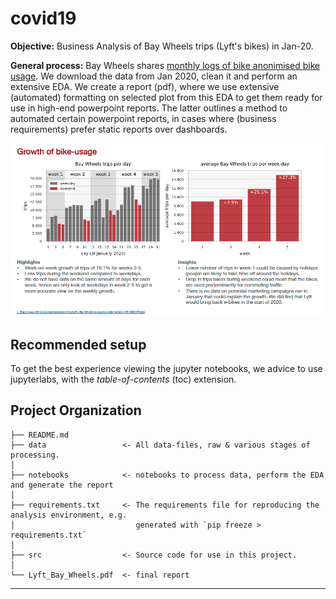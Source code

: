 covid19
==============================

**Objective:** Business Analysis of Bay Wheels trips (Lyft's bikes) in Jan-20. 

**General process:** 
Bay Wheels shares [monthly logs of bike anonimised bike usage](https://www.lyft.com/bikes/bay-wheels/system-data). We download the data from Jan 2020, clean it and perform an extensive EDA. We create a report (pdf), where we use extensive (automated) formatting on selected plot from this EDA to get them ready for use in high-end powerpoint reports. The latter outlines a method to automated certain powerpoint reports, in cases where (business requirements) prefer static reports over dashboards.

![](images/screenshot.png)


Recommended setup
------------
To get the best experience viewing the jupyter notebooks, we advice to use jupyterlabs, with the *table-of-contents* (toc) extension. 



Project Organization
------------

    ├── README.md          
    ├── data                 <- All data-files, raw & various stages of processing.
    │
    ├── notebooks            <- notebooks to process data, perform the EDA and generate the report
    │
    ├── requirements.txt     <- The requirements file for reproducing the analysis environment, e.g.
    │                           generated with `pip freeze > requirements.txt`
    │
    ├── src                  <- Source code for use in this project.
    │
    └── Lyft_Bay_Wheels.pdf  <- final report


--------
